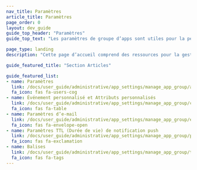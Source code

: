 ```yaml
---
nav_title: Paramètres
article_title: Paramètres
page_order: 0
layout: dev_guide
guide_top_header: "Paramètres"
guide_top_text: "Les paramètres de groupe d’apps sont utiles pour la personnalisation par groupe d’apps et la résolution des problèmes. Dans ces paramètres, vous pouvez ajuster des fonctionnalités telles que les paramètres d’e-mail, les évènements clients et les attributs, les balises, les TTL (Durée de vie) de notification push et plus encore."

page_type: landing
description: "Cette page d’accueil comprend des ressources pour la gestion de vos groupes d’apps dans le tableau de bord de Braze."

guide_featured_title: "Section Articles"

guide_featured_list:
- name: Paramètres
  link: /docs/user_guide/administrative/app_settings/manage_app_group/app_group_management/
  fa_icon: fas fa-users-cog
- name: Événement personnalisé et Attributs personnalisés
  link: /docs/user_guide/administrative/app_settings/manage_app_group/custom_event_and_attribute_management/
  fa_icon: fas fa-table
- name: Paramètres d’e-mail
  link: /docs/user_guide/administrative/app_settings/manage_app_group/email_settings/
  fa_icon: fas fa-envelope-open
- name: Paramètres TTL (Durée de vie) de notification push
  link: /docs/user_guide/administrative/app_settings/manage_app_group/push_ttl_settings/
  fa_icon: fas fa-exclamation
- name: Balises
  link: /docs/user_guide/administrative/app_settings/manage_app_group/tags/
  fa_icon: fas fa-tags
---
```

